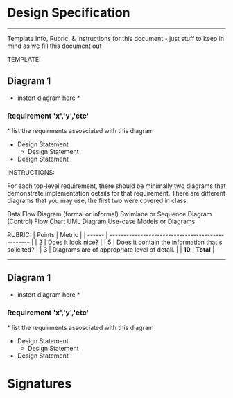 # Design Specification

---------------------------------------------
Template Info, Rubric, & Instructions for this document - just stuff to keep in mind as we fill this document out

TEMPLATE:

## Diagram 1
* instert diagram here *
### Requirement 'x','y','etc'
^ list the requirments assosciated with this diagram

* Design Statement
  * Design Statement
* Design Statement

INSTRUCTIONS: 

For each top-level requirement, there should be minimally two diagrams that demonstrate implementation details for that requirement.
There are different diagrams that you may use, the first two were covered in class:

Data Flow Diagram (formal or informal)
Swimlane or Sequence Diagram
(Control) Flow Chart
UML Diagram
Use-case Models or Diagrams

RUBRIC: 
| Points | Metric                                            |
| ------ | ------------------------------------------------- |
| 2      | Does it look nice?                                |
| 5      | Does it contain the information that's solicited? |
| 3      | Diagrams are of appropriate level of detail.      |
| **10** | **Total**                                         |

---------------------------------------

## Diagram 1
* instert diagram here *
### Requirement 'x','y','etc'
^ list the requirments assosciated with this diagram

* Design Statement
  * Design Statement
* Design Statement

# Signatures
